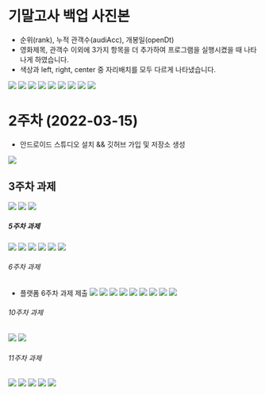 
# 기말고사 백업 사진본

- 순위(rank), 누적 관객수(audiAcc), 개봉일(openDt)
- 영화제목, 관객수 이외에 3가지 항목을 더 추가하여 프로그램을 실행시켰을 때 나타나게 하였습니다.
- 색상과 left, right, center 중 자리배치를 모두 다르게 나타냈습니다.

<img width="" height="" src="./pic/1.png"> </img>
<img width="" height="" src="./pic/2.png"> </img>
<img width="" height="" src="./pic/3.png"> </img>
<img width="" height="" src="./pic/4.png"> </img>
<img width="" height="" src="./pic/5.png"> </img>
<img width="" height="" src="./pic/5.5.png"> </img>
<img width="" height="" src="./pic/6.png"> </img>
<img width="" height="" src="./pic/7.png"> </img>
<img width="" height="" src="./pic/8.png"> </img>








# 2주차 (2022-03-15)
- 안드로이드 스튜디오 설치 && 깃허브 가입 및 저장소 생성

<img width="" height="" src="./pic/2st.png"></img>


## 3주차 과제
<img width="" height="" src="./pic/3주차_메인.png"> </img>
<img width="" height="" src="./pic/3주차_네이버.png"> </img>
<img width="" height="" src="./pic/3주차_전화걸기.png"> </img>

##### 5주차 과제
<img width="" height="" src="./pic/플랫폼실습이미지1.png"> </img>
<img width="" height="" src="./pic/플랫폼실습이미지.png"> </img>
<img width="" height="" src="./pic/플랫폼activity1.png"> </img>
<img width="" height="" src="./pic/플랫폼activity2.png"> </img>
<img width="" height="" src="./pic/플랫폼mainactivity1.png"> </img>
<img width="" height="" src="./pic/플랫폼mainactivity2.png"> </img>

###### 6주차 과제 
- 플랫폼 6주차 과제 제출
<img width="" height="" src="./pic/플랫폼 activity1.png"> </img>
<img width="" height="" src="./pic/플랫폼 activity2.png"> </img>
<img width="" height="" src="./pic/플랫폼 activity3.png"> </img>
<img width="" height="" src="./pic/플랫폼 MainActivity1.png"> </img>
<img width="" height="" src="./pic/플랫폼 MainActivity2.png"> </img>
<img width="" height="" src="./pic/플랫폼 결과 이미지1.png"> </img>
<img width="" height="" src="./pic/플랫폼 결과 이미지2.png"> </img>
<img width="" height="" src="./pic/플랫폼 결과 이미지3.png"> </img>
<img width="" height="" src="./pic/플랫폼 결과 이미지4.png"> </img>


###### 10주차 과제 
<img width="" height="" src="./pic/메뉴 화면.png"> </img>
<img width="" height="" src="./pic/액티비티.png"> </img>


###### 11주차 과제 
<img width="" height="" src="./pic/플랫폼 11주차 과제.png"> </img>
<img width="" height="" src="./pic/2.png"> </img>
<img width="" height="" src="./pic/3.png"> </img>
<img width="" height="" src="./pic/4.png"> </img>
<img width="" height="" src="./pic/5.png"> </img>
